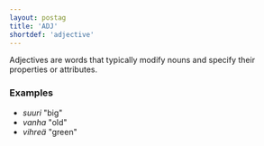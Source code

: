 ```yaml
---
layout: postag
title: 'ADJ'
shortdef: 'adjective'
---
```


Adjectives are words that typically modify nouns and specify their
properties or attributes.

### Examples

* _suuri_ "big"
* _vanha_ "old"
* _vihreä_ "green"
